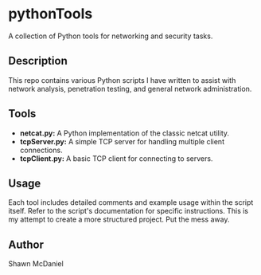 # pythonTools

A collection of Python tools for networking and security tasks.

## Description

This repo contains various Python scripts I have written to assist with network analysis, penetration testing, and general network administration.

## Tools

- **netcat.py:** A Python implementation of the classic netcat utility.
- **tcpServer.py:** A simple TCP server for handling multiple client connections.
- **tcpClient.py:** A basic TCP client for connecting to servers.

## Usage

Each tool includes detailed comments and example usage within the script itself. Refer to the script's documentation for specific instructions. This is my attempt to create a more structured project. Put the mess away. 

## Author

Shawn McDaniel

